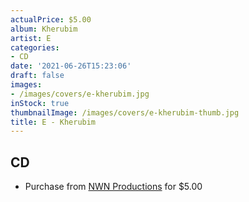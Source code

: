 ```yaml
---
actualPrice: $5.00
album: Kherubim
artist: E
categories:
- CD
date: '2021-06-26T15:23:06'
draft: false
images:
- /images/covers/e-kherubim.jpg
inStock: true
thumbnailImage: /images/covers/e-kherubim-thumb.jpg
title: E - Kherubim
---
```


## CD
* Purchase from [NWN Productions](http://shop.nwnprod.com/index.php?route=product/product&path=93&product_id=1149&sort=pd.name&order=ASC) for $5.00
